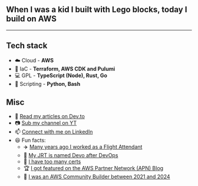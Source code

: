 <!-- markdownlint-disable MD041 -->
## When I was a kid I built with Lego blocks, today I build on AWS
<!-- markdownlint-enable MD041 -->

---

## Tech stack

* :cloud: Cloud - **AWS**
* :rocket: IaC - **Terraform, AWS CDK and Pulumi**
* :computer: GPL - **TypeScript (Node), Rust, Go**
* :memo: Scripting -  **Python, Bash**

## Misc

* :book: [Read my articles on Dev.to](https://dev.to/rafalkrolxyz)
* :camera: [Sub my channel on YT](https://www.youtube.com/@DevOpsBoss)
* :mailbox: [Connect with me on LinkedIn](https://www.linkedin.com/in/rafal-krol)
* :laughing: Fun facts:
  * :airplane: [Many years ago I worked as a Flight Attendant](https://www.youtube.com/watch?v=EgLCtVshp8E)
  * :dog: [My JRT is named Devo after DevOps](https://www.rafalkrol.xyz/assets/devo.jpg)
  * :see_no_evil: [I have too many certs](https://www.credly.com/users/rafal-krol-xyz)
  * :trophy: [I got featured on the AWS Partner Network (APN) Blog](https://aws.amazon.com/blogs/apn/building-a-multi-region-solution-for-auto-recovery-of-amazon-ec2-instances-using-aws-cdk-and-aws-step-functions/)
  * :muscle: [I was an AWS Community Builder between 2021 and 2024](https://aws.amazon.com/developer/community/community-builders/)
